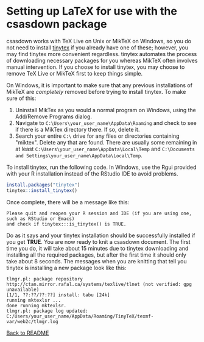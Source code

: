 # Setting up LaTeX for use with the csasdown package

csasdown works with TeX Live on Unix or MikTeX on Windows, so you do not need to install [tinytex](https://yihui.org/tinytex/#for-r-users) if you already have one of these; however, you may find tinytex more convenient regardless. tinytex automates the process of downloading necessary packages for you whereas MikTeX often involves manual intervention. If you choose to install tinytex, you may choose to remove TeX Live or MikTeX first to keep things simple.

On Windows, it is important to make sure that any previous installations of MikTeX are *completely* removed before trying to install tinytex. To make sure of this:

1. Uninstall MikTex as you would a normal program on Windows, using the Add/Remove Programs dialog.
2. Navigate to `C:\Users\your_user_name\AppData\Roaming` and check to see if there is a MikTex directory there. If so, delete it.
3. Search your entire `C:\` drive for any files or directories containing "miktex". Delete any that are found. There are usually some remaining in at least `C:\Users\your_user_name\AppData\Local\Temp` and `C:\Documents and Settings\your_user_name\AppData\Local\Temp`.


To install tinytex, run the following code. In Windows, use the Rgui provided with your R installation instead of the RStudio IDE to avoid problems.

```r
install.packages("tinytex")
tinytex::install_tinytex()
```

Once complete, there will be a message like this:

```
Please quit and reopen your R session and IDE (if you are using one, such as RStudio or Emacs)
and check if tinytex:::is_tinytex() is TRUE.
```

Do as it says and your tinytex installation should be successfully installed if you get **TRUE**. You are now ready to knit a csasdown document. The first time you do, it will take about 15 minutes due to tinytex downloading and installing all the required packages, but after the first time it should only take about 8 seconds. The messages when you are knitting that tell you tinytex is installing a new package look like this:

```
tlmgr.pl: package repository http://ctan.mirror.rafal.ca/systems/texlive/tlnet (not verified: gpg unavailable)
[1/1, ??:??/??:??] install: tabu [24k]
running mktexlsr ...
done running mktexlsr.
tlmgr.pl: package log updated: C:/Users/your_user_name/AppData/Roaming/TinyTeX/texmf-var/web2c/tlmgr.log
```
[Back to README](README.md)

